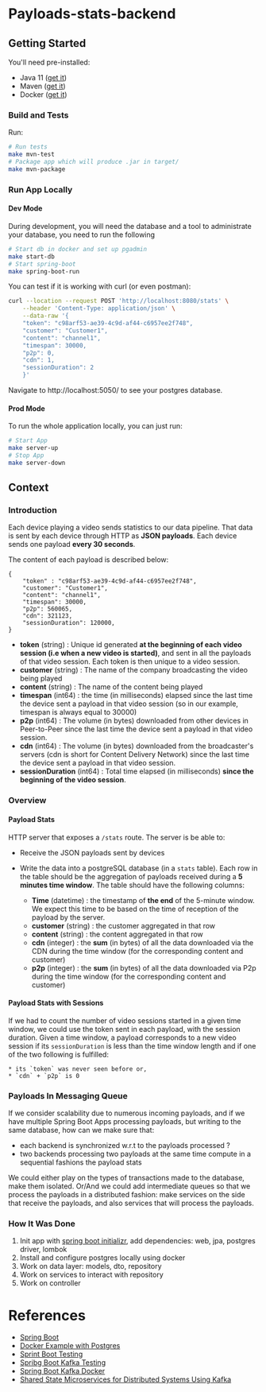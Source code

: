 # Payloads-stats-backend

## Getting Started

You'll need pre-installed:

* Java 11 ([get it](https://adoptopenjdk.net/installation.html))
* Maven ([get it](https://maven.apache.org/install.html))
* Docker ([get it](https://docs.docker.com/get-docker/))

### Build and Tests

Run:

```sh
# Run tests
make mvn-test
# Package app which will produce .jar in target/
make mvn-package
```

### Run App Locally


#### Dev Mode

During development, you will need the database and a tool to administrate your database, you need to run the following

```sh
# Start db in docker and set up pgadmin 
make start-db
# Start spring-boot
make spring-boot-run
```

You can test if it is working with curl (or even postman):

```sh
curl --location --request POST 'http://localhost:8080/stats' \
    --header 'Content-Type: application/json' \
    --data-raw '{
    "token": "c98arf53-ae39-4c9d-af44-c6957ee2f748",
    "customer": "Customer1",
    "content": "channel1",
    "timespan": 30000,
    "p2p": 0,
    "cdn": 1,
    "sessionDuration": 2
    }'
```

Navigate to http://localhost:5050/ to see your postgres database.
#### Prod Mode
To run the whole application locally, you can just run:

```sh
# Start App
make server-up
# Stop App
make server-down
```

## Context

### Introduction

Each device playing a video sends statistics to our data pipeline. That data is sent by each device through HTTP as **JSON payloads**. Each device sends one payload **every 30 seconds**.

The content of each payload is described below: 
```
{
    "token" : "c98arf53-ae39-4c9d-af44-c6957ee2f748",
    "customer": "Customer1",
    "content": "channel1",
    "timespan": 30000,
    "p2p": 560065,
    "cdn": 321123,
    "sessionDuration": 120000,
}
```

- **token** (string) : Unique id generated **at the beginning of each video session (i.e when a new video is started)**, and sent in all the payloads of that video session. Each token is then unique to a video session.
- **customer** (string) : The name of the company broadcasting the video being played
- **content** (string) : The name of the content being played
- **timespan** (int64) : the time (in milliseconds) elapsed since the last time the device sent a payload in that video session (so in our example, timespan is always equal to 30000)
- **p2p** (int64) : The volume (in bytes) downloaded from other devices in Peer-to-Peer since the last time the device sent a payload in that video session.
- **cdn** (int64) : The volume (in bytes) downloaded from the broadcaster's servers (cdn is short for Content Delivery Network) since the last time the device sent a payload in that video session.
- **sessionDuration** (int64) : Total time elapsed (in milliseconds) **since the beginning of the video session**.

### Overview

#### Payload Stats 

HTTP server that exposes a `/stats` route. The server is be able to: 

- Receive the JSON payloads sent by devices
- Write the data into a postgreSQL database (in a `stats` table). Each row in the table should be the aggregation of payloads received during a **5 minutes time window**. The table should have the following columns:

    * **Time** (datetime) : the timestamp of **the end** of the 5-minute window. We expect this time to be based on the time of reception of the payload by the server.
    * **customer** (string) : the customer aggregated in that row
    * **content** (string) : the content aggregated in that row
    * **cdn** (integer) : the **sum** (in bytes) of all the data downloaded via the CDN during the time window (for the corresponding content and customer)
    * **p2p** (integer) : the **sum** (in bytes) of all the data downloaded via P2p during the time window (for the corresponding content and customer)

#### Payload Stats with Sessions

If we had to count the number of video sessions started in a given time window, we could use the token sent in each payload, with the session duration.
Given a time window, a payload corresponds to a new video session if its `sessionDuration` is less than the time window length and if one of the two following is fulfilled:

    * its `token` was never seen before or,
    * `cdn` + `p2p` is 0

### Payloads In Messaging Queue

If we consider scalability due to numerous incoming payloads, and if we have multiple Spring Boot Apps processing payloads, but writing to the same database, how can we make sure that:
* each backend is synchronized w.r.t to the payloads processed ? 
* two backends processing two payloads at the same time compute in a sequential fashions the payload stats

We could either play on the types of transactions made to the database, make them isolated. Or/And we could add intermediate queues so that we process the payloads in a distributed fashion: make services on the side that receive the payloads, and also services that will process the payloads.

### How It Was Done

1. Init app with [spring boot initializr](https://start.spring.io/), add dependencies: web, jpa, postgres driver, lombok
2. Install and configure postgres locally using docker
3. Work on data layer: models, dto, repository
4. Work on services to interact with repository
5. Work on controller


# References

* [Spring Boot](https://spring.io/projects/spring-boot)
* [Docker Example with Postgres](https://towardsdatascience.com/how-to-run-postgresql-and-pgadmin-using-docker-3a6a8ae918b5)
* [Sprint Boot Testing](https://www.baeldung.com/spring-boot-testing)
* [Spribg Boot Kafka Testing](https://www.baeldung.com/spring-boot-kafka-testing)
* [Spring Boot Kafka Docker](https://habr.com/en/post/529222/)
* [Shared State Microservices for Distributed Systems Using Kafka](https://www.confluent.io/blog/building-shared-state-microservices-for-distributed-systems-using-kafka-streams/)

